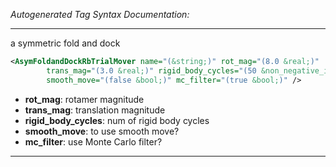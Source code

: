 <!-- THIS IS AN AUTOGENERATED FILE: Don't edit it directly, instead change the schema definition in the code itself. -->

_Autogenerated Tag Syntax Documentation:_

---
a symmetric fold and dock

```xml
<AsymFoldandDockRbTrialMover name="(&string;)" rot_mag="(8.0 &real;)"
        trans_mag="(3.0 &real;)" rigid_body_cycles="(50 &non_negative_integer;)"
        smooth_move="(false &bool;)" mc_filter="(true &bool;)" />
```

-   **rot_mag**: rotamer magnitude
-   **trans_mag**: translation magnitude
-   **rigid_body_cycles**: num of rigid body cycles
-   **smooth_move**: to use smooth move?
-   **mc_filter**: use Monte Carlo filter?

---
